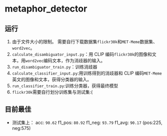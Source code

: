 # metaphor_detector

## 运行

1. 由于文件大小的限制。 需要自行下载数据集`flickr30k`和`MET-Meme`数据集、`word2vec`。
2. `calculate_disambiguator_input.py`：用 CLIP 编码`flickr30k`的图像和文本，用`word2vec`编码文本，作为消歧器的输入。
3. `run_disambiguator_train.py`：训练消歧器
4. `calculate_classifier_input.py`:用训练得到的消歧器和 CLIP 编码`MET-Meme`英文的图像和文本，获得分类器的输入。
5. `run_classifier_train.py`:训练分类器，获得最终模型
6. `flickr30k`需要自行划分训练集与测试集:(

## 目前最佳

- 测试集上： acc: `90.62` f1_pos: `80.92` f1_neg: `93.79` f1_avg: `90.17` (pos:225, neg:575)
